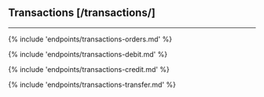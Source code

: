## Transactions [/transactions/]

---
{% include 'endpoints/transactions-orders.md' %}

{% include 'endpoints/transactions-debit.md' %}

{% include 'endpoints/transactions-credit.md' %}

{% include 'endpoints/transactions-transfer.md' %}